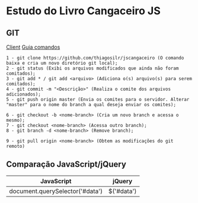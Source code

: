 # Estudo do Livro Cangaceiro JS

## GIT
[Client](https://git-for-windows.github.io/)
[Guia comandos](http://rogerdudler.github.io/git-guide/index.pt_BR.html)

```
1 - git clone https://github.com/thiagosilr/jscangaceiro (O comando baixa e cria um novo diretório git local);
2 - git status (Exibi os arquivos modificados que ainda não foram comitados);
3 - git add * / git add <arquivo> (Adiciona o(s) arquivo(s) para serem comitados);
4 - git commit -m "<Descrição>" (Realiza o comite dos arquivos adicionados);
5 - git push origin master (Envia os comites para o servidor. Alterar "master" para o nome do branch a qual deseja enviar os comites);

6 - git checkout -b <nome-branch> (Cria um novo branch e acessa o mesmo);
7 - git checkout <nome-branch> (Acessa outro branch);
8 - git branch -d <nome-branch> (Remove branch);

9 - git pull origin <nome-branch> (Obtem as modificações do git remoto)
```

## Comparação JavaScript/jQuery
|JavaScript|jQuery|
|----------|------|
|document.querySelector('#data')|$('#data')|